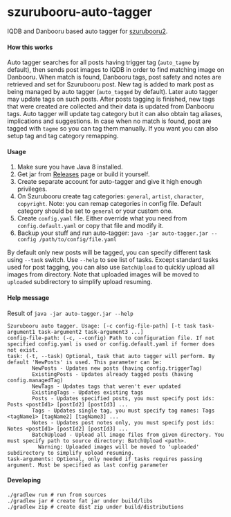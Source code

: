 # szurubooru-auto-tagger

IQDB and Danbooru based auto tagger for [szurubooru2](https://github.com/rr-/szurubooru).

#### How this works
Auto tagger searches for all posts having trigger tag (`auto_tagme` by default), then sends post images to IQDB in order
to find matching image on Danbooru. When match is found, Danbooru tags, post safety and notes are retrieved and set for Szurubooru post.
New tag is added to mark post as being managed by auto tagger (`auto_tagged` by default). Later auto tagger may update
tags on such posts. After posts tagging is finished, new tags that were created are collected and their data is updated
from Danbooru tags. Auto tagger will update tag category but it can also obtain tag aliases, implications and suggestions.
In case when no match is found, post are tagged with `tagme` so you can tag them manually. If you want you can also setup
tag and tag category remapping.
 
#### Usage

1. Make sure you have Java 8 installed. 
2. Get jar from [Releases](https://github.com/kotcrab/szurubooru-auto-tagger/releases) page or build it yourself.
3. Create separate account for auto-tagger and give it high enough privileges.
4. On Szurubooru create tag categories: `general`, `artist`, `character`, `copyright`. Note: you can remap categories in config file.
Default category should be set to `general` or your custom one.
4. Create `config.yaml` file. Either override what you need from `config.default.yaml` or copy that file and modify it.
5. Backup your stuff and run auto-tagger: `java -jar auto-tagger.jar --config /path/to/config/file.yaml`

By default only new posts will be tagged, you can specify different task using `--task` switch. Use `--help` to see list of tasks.
Except standard tasks used for post tagging, you can also use `BatchUpload` to quickly upload all images from directory.
Note that uploaded images will be moved to `uploaded` subdirectory to simplify upload resuming.

#### Help message
Result of `java -jar auto-tagger.jar --help`
```
Szurubooru auto tagger. Usage: [-c config-file-path] [-t task task-argument1 task-argument2 task-argument3 ...]
config-file-path: (-c, --config) Path to configuration file. If not specified config.yaml is used or config.default.yaml if former does not exist.
task: (-t, --task) Optional, task that auto tagger will perform. By default 'NewPosts' is used. This parameter can be:
        NewPosts - Updates new posts (having config.triggerTag)
        ExistingPosts - Updates already tagged posts (having config.managedTag)
        NewTags - Updates tags that weren't ever updated
        ExistingTags - Updates existing tags
        Posts - Updates specified posts, you must specify post ids: Posts <postId1> [postId2] [postId3] ...
        Tags - Updates single tag, you must specify tag names: Tags <tagName1> [tagName2] [tagName3] ...
        Notes - Updates post notes only, you must specify post ids: Notes <postId1> [postId2] [postId3] ...
        BatchUpload - Upload all image files from given directory. You must specify path to source directory: BatchUpload <path>. 
          Warning: Uploaded images will be moved to 'uploaded' subdirectory to simplify upload resuming.
task-arguments: Optional, only needed if tasks requires passing argument. Must be specified as last config parameter
```

#### Developing

```
./gradlew run # run from sources
./gradlew jar # create fat jar under build/libs
./gradlew zip # create dist zip under build/distributions
```
